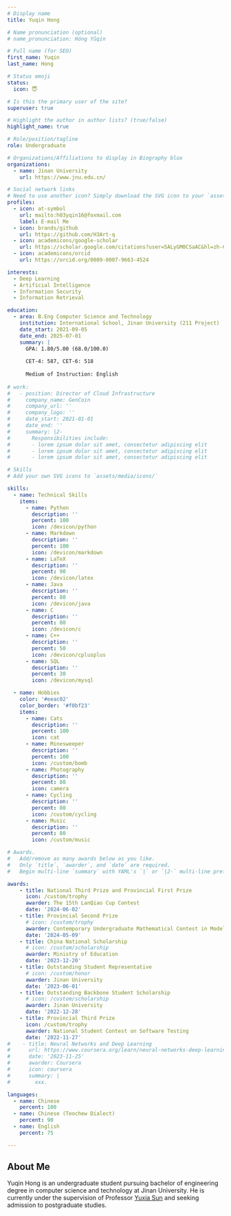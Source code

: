 ```yaml
---
# Display name
title: Yuqin Hong

# Name pronunciation (optional)
# name_pronunciation: Hóng Yǔqín 

# Full name (for SEO)
first_name: Yuqin
last_name: Hong

# Status emoji
status:
  icon: 😇

# Is this the primary user of the site?
superuser: true

# Highlight the author in author lists? (true/false)
highlight_name: true

# Role/position/tagline
role: Undergraduate

# Organizations/Affiliations to display in Biography blox
organizations:
  - name: Jinan University
    url: https://www.jnu.edu.cn/

# Social network links
# Need to use another icon? Simply download the SVG icon to your `assets/media/icons/` folder.
profiles:
  - icon: at-symbol
    url: mailto:h03yqin16@foxmail.com
    label: E-mail Me
  - icon: brands/github
    url: https://github.com/H3Art-q
  - icon: academicons/google-scholar
    url: https://scholar.google.com/citations?user=5ALyGM0CSaAC&hl=zh-CN
  - icon: academicons/orcid
    url: https://orcid.org/0009-0007-9663-4524

interests:
  - Deep Learning
  - Artificial Intelligence
  - Information Security
  - Information Retrieval

education:
  - area: B.Eng Computer Science and Technology
    institution: International School, Jinan University (211 Project)
    date_start: 2021-09-05
    date_end: 2025-07-01
    summary: |
      GPA: 1.80/5.00 (68.0/100.0)
      
      CET-4: 587, CET-6: 518
      
      Medium of Instruction: English
      
# work:
#   - position: Director of Cloud Infrastructure
#     company_name: GenCoin
#     company_url: ''
#     company_logo: ''
#     date_start: 2021-01-01
#     date_end: ''
#     summary: |2-
#       Responsibilities include:
#       - lorem ipsum dolor sit amet, consectetur adipiscing elit
#       - lorem ipsum dolor sit amet, consectetur adipiscing elit
#       - lorem ipsum dolor sit amet, consectetur adipiscing elit

# Skills
# Add your own SVG icons to `assets/media/icons/`

skills:
  - name: Technical Skills
    items:
      - name: Python
        description: ''
        percent: 100
        icon: /devicon/python
      - name: Markdown
        description: ''
        percent: 100
        icon: /devicon/markdown
      - name: LaTeX
        description: ''
        percent: 90
        icon: /devicon/latex
      - name: Java
        description: ''
        percent: 80
        icon: /devicon/java
      - name: C
        description: ''
        percent: 80
        icon: /devicon/c
      - name: C++
        description: ''
        percent: 50
        icon: /devicon/cplusplus
      - name: SQL
        description: ''
        percent: 30
        icon: /devicon/mysql

  - name: Hobbies
    color: '#eeac02'
    color_border: '#f0bf23'
    items:
      - name: Cats
        description: ''
        percent: 100
        icon: cat
      - name: Minesweeper
        description: ''
        percent: 100
        icon: /custom/bomb
      - name: Photography
        description: ''
        percent: 80
        icon: camera
      - name: Cycling
        description: ''
        percent: 80
        icon: /custom/cycling
      - name: Music
        description: ''
        percent: 80
        icon: /custom/music

# Awards.
#   Add/remove as many awards below as you like.
#   Only `title`, `awarder`, and `date` are required.
#   Begin multi-line `summary` with YAML's `|` or `|2-` multi-line prefix and indent 2 spaces below.

awards:
    - title: National Third Prize and Provincial First Prize
      icon: /custom/trophy
      awarder: The 15th LanQiao Cup Contest
      date: '2024-06-02'
    - title: Provincial Second Prize
      # icon: /custom/trophy
      awarder: Contemporary Undergraduate Mathematical Contest in Modeling
      date: '2024-05-09'
    - title: China National Scholarship
      # icon: /custom/scholarship
      awarder: Ministry of Education
      date: '2023-12-20'
    - title: Outstanding Student Representative
      # icon: /custom/honor
      awarder: Jinan University
      date: '2023-06-01'
    - title: Outstanding Backbone Student Scholarship
      # icon: /custom/scholarship
      awarder: Jinan University
      date: '2022-12-28'
    - title: Provincial Third Prize
      icon: /custom/trophy
      awarder: National Student Contest on Software Testing
      date: '2022-11-27'
#    - title: Neural Networks and Deep Learning
#      url: https://www.coursera.org/learn/neural-networks-deep-learning
#      date: '2023-11-25'
#      awarder: Coursera
#      icon: coursera
#      summary: |
#        xxx.

languages:
  - name: Chinese
    percent: 100
  - name: Chinese (Teochew Dialect)
    percent: 90
  - name: English
    percent: 75

---
```


## About Me

Yuqin Hong is an undergraduate student pursuing bachelor of engineering degree in computer science and technology at Jinan University. He is currently under the supervision of Professor [Yuxia Sun](https://www.scholat.com/yxsun) and seeking admission to postgraduate studies.